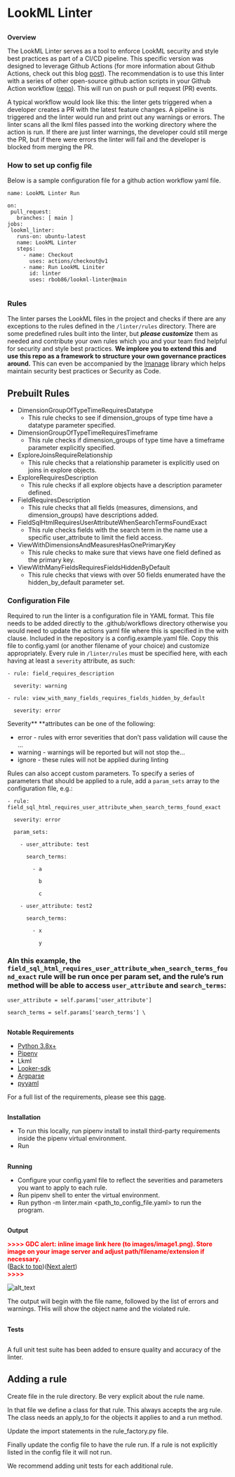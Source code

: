 # **LookML Linter**

##

**Overview**

The LookML Linter serves as a tool to enforce LookML security and style best practices as part of a CI/CD pipeline. This specific version was designed to leverage Github Actions (for more information about Github Actions, check out this blog [post](https://github.blog/2022-02-02-build-ci-cd-pipeline-github-actions-four-steps/)). The recommendation is to use this linter with a series of other open-source github action scripts in your Github Action workflow ([repo](https://github.com/eric-lyons/github_actions_looker_cicd)). This will run on push or pull request (PR) events.

A typical workflow would look like this: the linter gets triggered when a developer creates a PR with the latest feature changes. A pipeline is triggered and the linter would run and print out any warnings or errors. The linter scans all the lkml files passed into the working directory where the action is run. If there are just linter warnings, the developer could still merge the PR, but if there were errors the linter will fail and the developer is blocked from merging the PR.

### **How to set up config file**

Below is a sample configuration file for a github action workflow yaml file.

```
name: LookML Linter Run

on:
 pull_request:
   branches: [ main ]
jobs:
 lookml_linter:
   runs-on: ubuntu-latest
   name: LookML Linter
   steps:
     - name: Checkout
       uses: actions/checkout@v1
     - name: Run LookML Liniter
       id: linter
       uses: rbob86/lookml-linter@main


```

### **Rules**

The linter parses the LookML files in the project and checks if there are any exceptions to the rules defined in the `/linter/rules` directory. There are some predefined rules built into the linter, but **_please customize_** them as needed and contribute your own rules which you and your team find helpful for security and style best practices. **We implore you to extend this and use this repo as a framework to structure your own governance practices around.** This can even be accompanied by the [lmanage](https://github.com/looker-open-source/lmanage) library which helps maintain security best practices or Security as Code.

## Prebuilt Rules

- DimensionGroupOfTypeTimeRequiresDatatype
  - This rule checks to see if dimension_groups of type time have a datatype parameter specified.
- DimensionGroupOfTypeTimeRequiresTimeframe
  - This rule checks if dimension_groups of type time have a timeframe parameter explicitly specified.
- ExploreJoinsRequireRelationship
  - This rule checks that a relationship parameter is explicitly used on joins in explore objects.
- ExploreRequiresDescription
  - This rule checks if all explore objects have a description parameter defined.
- FieldRequiresDescription
  - This rule checks that all fields (measures, dimensions, and dimension_groups) have descriptions added.
- FieldSqlHtmlRequiresUserAttributeWhenSearchTermsFoundExact
  - This rule checks fields with the search term in the name use a specific user_attribute to limit the field access.
- ViewWithDimensionsAndMeasuresHasOnePrimaryKey
  - This rule checks to make sure that views have one field defined as the primary key.
- ViewWithManyFieldsRequiresFieldsHiddenByDefault
  - This rule checks that views with over 50 fields enumerated have the hidden_by_default parameter set.

### **Configuration File**

Required to run the linter is a configuration file in YAML format. This file needs to be added directly to the .github/workflows directory otherwise you would need to update the actions yaml file where this is specified in the with clause. Included in the repository is a config.example.yaml file. Copy this file to config.yaml (or another filename of your choice) and customize appropriately. Every rule in `/linter/rules` must be specified here, with each having at least a `severity` attribute, as such:

```\
- rule: field_requires_description

  severity: warning

- rule: view_with_many_fields_requires_fields_hidden_by_default

  severity: error

```

Severity\*\* \*\*attributes can be one of the following:

- error - rules with error severities that don’t pass validation will cause the …
- warning - warnings will be reported but will not stop the…
- ignore - these rules will not be applied during linting

Rules can also accept custom parameters. To specify a series of parameters that should be applied to a rule, add a `param_sets` array to the configuration file, e.g.:

```
- rule: field_sql_html_requires_user_attribute_when_search_terms_found_exact

  severity: error

  param_sets:

    - user_attribute: test

      search_terms:

        - a

          b

          c

    - user_attribute: test2

      search_terms:

        - x

          y

```

### AIn this example, the `field_sql_html_requires_user_attribute_when_search_terms_found_exact` rule will be run once per param set, and the rule’s run method will be able to access `user_attribute` and `search_terms`:

```
user_attribute = self.params['user_attribute']

search_terms = self.params['search_terms'] \
```

##

**Notable Requirements**

- [Python 3.8x+](https://www.python.org/downloads/)
- [Pipenv](https://pipenv.pypa.io/en/latest/install/)
- Lkml
- [Looker-sdk](https://docs.looker.com/reference/api-and-integration/api-sdk)
- [Argparse](https://docs.python.org/3/library/argparse.html)
- [pyyaml](https://pyyaml.org/)

For a full list of the requirements, please see this [page](https://github.com/rbob86/lookml-linter/blob/main/requirements.txt).

##

**Installation**

- To run this locally, run pipenv install to install third-party requirements inside the pipenv virtual environment.
- Run

##

**Running**

- Configure your config.yaml file to reflect the severities and parameters you want to apply to each rule.
- Run pipenv shell to enter the virtual environment.
- Run python -m linter.main &lt;path_to_config_file.yaml> to run the program.

##

**Output**

<p id="gdcalert1" ><span style="color: red; font-weight: bold">>>>>  GDC alert: inline image link here (to images/image1.png). Store image on your image server and adjust path/filename/extension if necessary. </span><br>(<a href="#">Back to top</a>)(<a href="#gdcalert2">Next alert</a>)<br><span style="color: red; font-weight: bold">>>>> </span></p>

![alt_text](images/image1.png 'image_tooltip')

The output will begin with the file name, followed by the list of errors and warnings. THis will show the object name and the violated rule.

##

**Tests**

##

A full unit test suite has been added to ensure quality and accuracy of the linter.

## Adding a rule

Create file in the rule directory. Be very explicit about the rule name.

In that file we define a class for that rule. This always accepts the arg rule. The class needs an apply_to for the objects it applies to and a run method.

Update the import statements in the rule_factory.py file.

Finally update the config file to have the rule run. If a rule is not explicitly listed in the config file it will not run.

We recommend adding unit tests for each additional rule.
